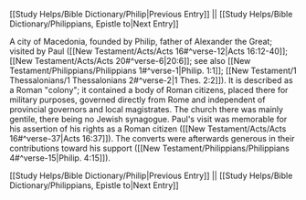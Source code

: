 [[Study Helps/Bible Dictionary/Philip|Previous Entry]]  ||  [[Study Helps/Bible Dictionary/Philippians, Epistle to|Next Entry]]

 A city of Macedonia, founded by Philip, father of Alexander the Great; visited by Paul ([[New Testament/Acts/Acts 16#^verse-12|Acts 16:12-40]]; [[New Testament/Acts/Acts 20#^verse-6|20:6]]; see also [[New Testament/Philippians/Philippians 1#^verse-1|Philip. 1:1]]; [[New Testament/1 Thessalonians/1 Thessalonians 2#^verse-2|1 Thes. 2:2]]). It is described as a Roman "colony"; it contained a body of Roman citizens, placed there for military purposes, governed directly from Rome and independent of provincial governors and local magistrates. The church there was mainly gentile, there being no Jewish synagogue. Paul's visit was memorable for his assertion of his rights as a Roman citizen ([[New Testament/Acts/Acts 16#^verse-37|Acts 16:37]]). The converts were afterwards generous in their contributions toward his support ([[New Testament/Philippians/Philippians 4#^verse-15|Philip. 4:15]]).

[[Study Helps/Bible Dictionary/Philip|Previous Entry]]  ||  [[Study Helps/Bible Dictionary/Philippians, Epistle to|Next Entry]]